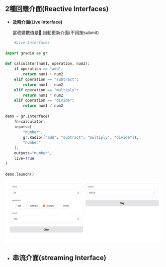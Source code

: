 ## 2種回應介面(Reactive Interfaces)
- **及時介面(Live Interface)**

	當改變數值是,自動更新介面(不用按submit)
	
```python
	#Live Interfaces

import gradio as gr

def calculator(num1, operation, num2):
    if operation == "add":
        return num1 + num2
    elif operation == "subtract":
        return num1 - num2
    elif operation == "multiply":
        return num1 * num2
    elif operation == "divide":
        return num1 / num2
    
demo = gr.Interface(
    fn=calculator,
    inputs=[
        "number",
        gr.Radio(["add", "subtract", "multiply", "divide"]),
        "number"
    ],
    outputs="number",
    live=True
)

demo.launch()


```
	
![](./images/pic1.png)

- **串流介面(streaming Interface)**
	- 


